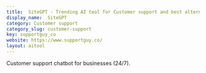 ```yaml
---
title:  SiteGPT - Trending AI tool for Customer support and best alternatives
display_name:  SiteGPT
category: Customer support
category_slug: customer-support
key: supportguy_co
website: https://www.supportguy.co/
layout: aitool
---
```


Customer support chatbot for businesses (24/7).
